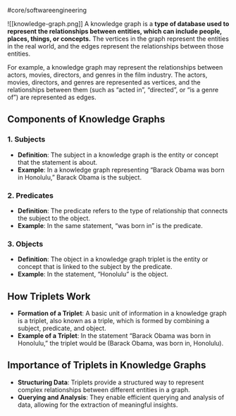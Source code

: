 #core/softwareengineering

![[knowledge-graph.png]]
A knowledge graph is a **type of database used to represent the relationships between entities, which can include people, places, things, or concepts.** The vertices in the graph represent the entities in the real world, and the edges represent the relationships between those entities.

For example, a knowledge graph may represent the relationships between actors, movies, directors, and genres in the film industry. The actors, movies, directors, and genres are represented as vertices, and the relationships between them (such as “acted in”, “directed”, or “is a genre of”) are represented as edges.

## Components of Knowledge Graphs

### 1. Subjects

   - **Definition**: The subject in a knowledge graph is the entity or concept that the statement is about.
   - **Example**: In a knowledge graph representing “Barack Obama was born in Honolulu,” Barack Obama is the subject.

### 2. Predicates

   - **Definition**: The predicate refers to the type of relationship that connects the subject to the object.
   - **Example**: In the same statement, “was born in” is the predicate.

### 3. Objects

   - **Definition**: The object in a knowledge graph triplet is the entity or concept that is linked to the subject by the predicate.
   - **Example**: In the statement, “Honolulu” is the object.

## How Triplets Work

- **Formation of a Triplet**: A basic unit of information in a knowledge graph is a triplet, also known as a triple, which is formed by combining a subject, predicate, and object.
- **Example of a Triplet**: In the statement “Barack Obama was born in Honolulu,” the triplet would be (Barack Obama, was born in, Honolulu).

## Importance of Triplets in Knowledge Graphs

- **Structuring Data**: Triplets provide a structured way to represent complex relationships between different entities in a graph.
- **Querying and Analysis**: They enable efficient querying and analysis of data, allowing for the extraction of meaningful insights.
